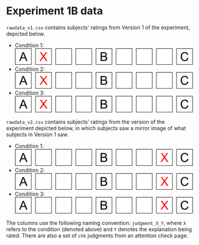 Experiment 1B data
==================

`rawdata_v1.csv` contains subjects' ratings from Version 1 of the experiment, depicted below.

* Condition 1: ![X sat closest to A](../Materials/images/condition1_v1.png)
* Condition 2: ![X sat between A and B](../Materials/images/condition1_v1.png)
* Condition 3: ![X sat between A and B](../Materials/images/condition1_v1.png)

`rawdata_v2.csv` contains subjects' ratings from the version of the experiment depicted below, in which subjects saw a mirror image of what subjects in Version 1 saw.

* Condition 1: ![X sat closest to A](../Materials/images/condition1_v2.png)
* Condition 2: ![X sat between A and B](../Materials/images/condition1_v2.png)
* Condition 3: ![X sat between A and B](../Materials/images/condition1_v2.png)

The columns use the following naming convention: `judgment_X_Y`, where `X` refers to the condition (denoted above) and `Y` denotes the explanation being rated. There are also a set of `chk` judgments from an attention check page.
